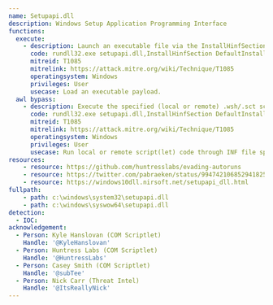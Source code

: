```yaml
---
name: Setupapi.dll
description: Windows Setup Application Programming Interface
functions:
  execute:
    - description: Launch an executable file via the InstallHinfSection function and .inf file section directive.
      code: rundll32.exe setupapi.dll,InstallHinfSection DefaultInstall 128 C:\\Tools\\calc_exe.inf
      mitreid: T1085
      mitrelink: https://attack.mitre.org/wiki/Technique/T1085
      operatingsystem: Windows
      privileges: User
      usecase: Load an executable payload.
  awl bypass:
    - description: Execute the specified (local or remote) .wsh/.sct script with scrobj.dll in the .inf file by calling an information file directive (section name specified).
      code: rundll32.exe setupapi.dll,InstallHinfSection DefaultInstall 128 C:\Tools\shady.inf
      mitreid: T1085
      mitrelink: https://attack.mitre.org/wiki/Technique/T1085
      operatingsystem: Windows
      privileges: User
      usecase: Run local or remote script(let) code through INF file specification.
resources:
    - resource: https://github.com/huntresslabs/evading-autoruns
    - resource: https://twitter.com/pabraeken/status/994742106852941825
    - resource: https://windows10dll.nirsoft.net/setupapi_dll.html
fullpath:
    - path: c:\windows\system32\setupapi.dll
    - path: c:\windows\syswow64\setupapi.dll
detection:
  - IOC: 
acknowledgement:
  - Person: Kyle Hanslovan (COM Scriptlet)
    Handle: '@KyleHanslovan'
  - Person: Huntress Labs (COM Scriptlet)
    Handle: '@HuntressLabs'
  - Person: Casey Smith (COM Scriptlet)
    Handle: '@subTee'
  - Person: Nick Carr (Threat Intel)
    Handle: '@ItsReallyNick'
---
```

